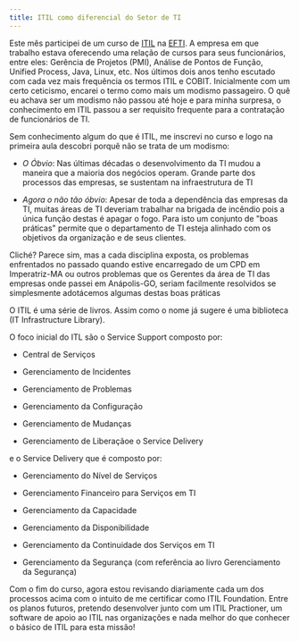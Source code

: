 ```yaml
---
title: ITIL como diferencial do Setor de TI
---
```




Este mês participei de um curso de [ITIL](https://pt.wikipedia.org/wiki/Information_Technology_Infrastructure_Library) na [EFTI](http://www.efti.com.br/). A empresa em que trabalho estava oferecendo uma relação de cursos para seus funcionários, entre eles: Gerência de Projetos (PMI), Análise de Pontos de Função, Unified Process, Java, Linux, etc. Nos últimos dois anos tenho escutado com cada vez mais frequência os termos ITIL e COBIT. Inicialmente com um certo ceticismo, encarei o termo como mais um modismo passageiro. O quê eu achava ser um modismo não passou até hoje e para minha surpresa, o conhecimento em ITIL passou a ser requisito frequente para a contratação de funcionários de TI.


Sem conhecimento algum do que é ITIL, me inscrevi no curso e logo na primeira aula descobri porquê não se trata de um modismo:



- *O Óbvio*: Nas últimas décadas o desenvolvimento da TI mudou a maneira que a maioria dos negócios operam. Grande parte dos processos das empresas, se sustentam na infraestrutura de TI

- *Agora o não tão óbvio*: Apesar de toda a dependência das empresas da TI, muitas áreas de TI deveriam trabalhar na brigada de incêndio pois a única função destas é apagar o fogo. Para isto um conjunto de "boas práticas" permite que o departamento de TI esteja alinhado com os objetivos da organização e de seus clientes.


Cliché? Parece sim, mas a cada disciplina exposta, os problemas enfrentados no passado quando estive encarregado de um CPD em Imperatriz-MA ou outros problemas que os Gerentes da área de TI das empresas onde passei em Anápolis-GO, seriam facilmente resolvidos se simplesmente adotácemos algumas destas boas práticas


O ITIL é uma série de livros. Assim como o nome já sugere é uma biblioteca (IT Infrastructure Library).


O foco inicial do ITL são o Service Support composto por:



- Central de Serviços

- Gerenciamento de Incidentes

- Gerenciamento de Problemas

- Gerenciamento da Configuração

- Gerenciamento de Mudanças

- Gerenciamento de Liberaçãoe o Service Delivery


e o Service Delivery que é composto por:



- Gerenciamento do Nível de Serviços

- Gerenciamento Financeiro para Serviços em TI

- Gerenciamento da Capacidade

- Gerenciamento da Disponibilidade

- Gerenciamento da Continuidade dos Serviços em TI

- Gerenciamento da Segurança (com referência ao livro Gerenciamento da Segurança)


Com o fim do curso, agora estou revisando diariamente cada um dos processos acima com o intuito de me certificar como ITIL Foundation. Entre os planos futuros, pretendo desenvolver junto com um ITIL Practioner, um software de apoio ao ITIL nas organizações e nada melhor do que conhecer o básico de ITIL para esta missão!
